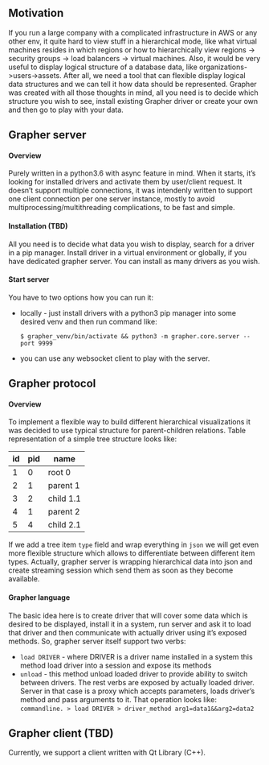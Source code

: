 ## Motivation
If you run a large company with a complicated infrastructure in AWS or
any other env, it quite hard to view stuff in a hierarchical mode,
like what virtual machines resides in which regions or how to hierarchically 
view regions -> security groups -> load balancers -> virtual machines.
Also, it would be very useful to display logical structure of a database data,
like organizations->users->assets.
After all, we need a tool that can flexible display logical data structures
and we can tell it how data should be represented. Grapher was created with 
all those thoughts in mind, all you need is to decide which structure you 
wish to see, install existing Grapher driver or create your own and then go 
to play with your data.

## Grapher server
#### Overview
Purely written in a python3.6 with async feature in mind. When it starts,
it’s looking for installed drivers and activate them by user/client request.
It doesn’t support multiple connections, it was intendenly written to 
support one client connection per one server instance, mostly to avoid 
multiprocessing/multithreading complications, to be fast and simple.

#### Installation (TBD)
All you need is to decide what data you wish to display, search for a driver
in a pip manager. Install driver in a virtual environment or globally,
if you have dedicated grapher server. You can install as many drivers as
you wish.

#### Start server
You have to two options how you can run it:
* locally - just install drivers with a python3 pip manager into some desired venv and then run command like:
  ```commandline.
  $ grapher_venv/bin/activate && python3 -m grapher.core.server --port 9999
  ```
* you can use any websocket client to play with the server. 

## Grapher protocol
#### Overview
To implement a flexible way to build different hierarchical visualizations it was decided to use typical structure for parent-children relations.
Table representation of a simple tree structure looks like:

| id | pid | name      |
|----|-----|-----------|
| 1  | 0   | root 0    |
| 2  | 1   | parent 1  |
| 3  | 2   | child 1.1 |
| 4  | 1   | parent 2  |
| 5  | 4   | child 2.1 |


If we add a tree item `type` field and wrap everything in `json` we will get even more flexible structure which allows to differentiate between different item types.
Actually, grapher server is wrapping hierarchical data into json and create streaming session which send them as soon as they become available.

#### Grapher language
The basic idea here is to create driver that will cover some data which
is desired to be displayed, install it in a system, run server and ask it
to load that driver and then communicate with actually driver using it’s
exposed methods. So, grapher server itself support two verbs:

* `load DRIVER` - where DRIVER is a driver name installed in a system
                  this method load driver into a session and expose its
                  methods
* `unload` - this method unload loaded driver to provide ability to switch 
             between drivers. The rest verbs are exposed by actually loaded
             driver. Server in that case is a proxy which accepts parameters,
             loads driver’s method and pass arguments to it.
             That operation looks like:
             ```commandline.
             > load DRIVER
             > driver_method arg1=data1&&arg2=data2             
             ```

## Grapher client (TBD)
Currently, we support a client written with Qt Library (C++).
